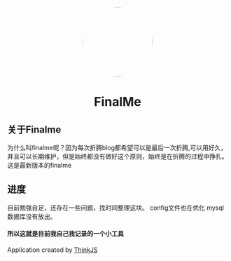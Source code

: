 <p align="center">
<a href="https://wangwenbo.me" target="_blank" >
  <img width="160"src="https://avatars3.githubusercontent.com/u/3427548?s=460&v=4" style="border-radius:160px;overflow:hidden;">
</a>
<h1 align="center">FinalMe</h1>
</p>

## 关于Finalme
为什么叫finalme呢？因为每次折腾blog都希望可以是最后一次折腾,可以用好久，并且可以长期维护，但是始终都没有做好这个原则，始终是在折腾的过程中挣扎。
这是最新版本的finalme
## 进度
目前勉强自足，还存在一些问题，找时间整理这块。
config文件也在优化
mysql数据库没有放出。

#### 所以这就是目前我自己我记录的一个小工具

Application created by [ThinkJS](http://www.thinkjs.org)